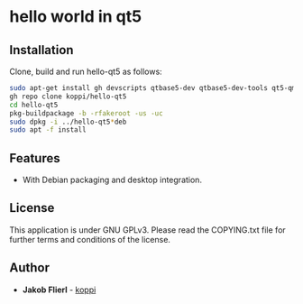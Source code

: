 # hello world in qt5

## Installation

Clone, build and run hello-qt5 as follows:
```bash
sudo apt-get install gh devscripts qtbase5-dev qtbase5-dev-tools qt5-qmake 
gh repo clone koppi/hello-qt5
cd hello-qt5
pkg-buildpackage -b -rfakeroot -us -uc
sudo dpkg -i ../hello-qt5*deb
sudo apt -f install
```

## Features

* With Debian packaging and desktop integration.

## License

This application is under GNU GPLv3. Please read the COPYING.txt file for further terms and conditions of the license.

## Author

* **Jakob Flierl** - [koppi](https://github.com/koppi)
